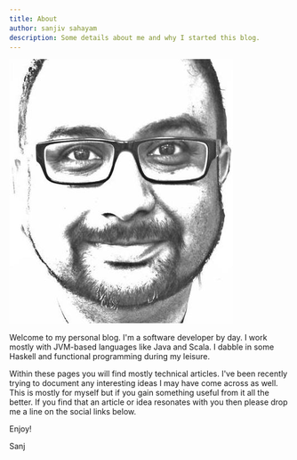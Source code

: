 ```yaml
---
title: About
author: sanjiv sahayam
description: Some details about me and why I started this blog.
---
```


![picture of sanjiv sahayam](/images/sanjiv_sahayam_640.jpg)

Welcome to my personal blog. I'm a software developer by day. I work mostly with JVM-based languages like Java and Scala. I dabble in some Haskell and functional programming during my leisure.

Within these pages you will find mostly technical articles. I've been recently trying to document any interesting ideas I may have come across as well. This is mostly for myself but if you gain something useful from it all the better. If you find that an article or idea resonates with you then please drop me a line on the social links below.

Enjoy!

Sanj
